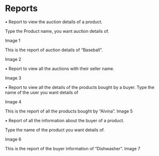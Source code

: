 # Reports

•	Report to view the auction details of a product.

Type the Product name, you want auction details of.

Image 1

This is the report of auction details of “Baseball”.

Image 2

•	Report to view all the auctions with their seller name.

Image 3

•	Report to view all the details of the products bought by a buyer.
Type the name of the user you want details of

Image 4

This is the report of all the products bought by “Alvina”.
Image 5

•	Report of all the information about the buyer of a product.

Type the name of the product you want details of.

Image 6

This is the report of the buyer information of “Dishwasher”.
Image 7


